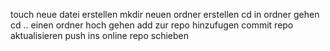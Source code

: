 touch neue datei erstellen
mkdir neuen ordner erstellen
cd in ordner gehen
cd .. einen ordner hoch gehen
add zur repo hinzufugen
commit repo aktualisieren
push ins online repo schieben
